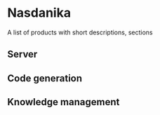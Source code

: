 # Nasdanika


A list of products with short descriptions, sections

## Server

## Code generation

## Knowledge management